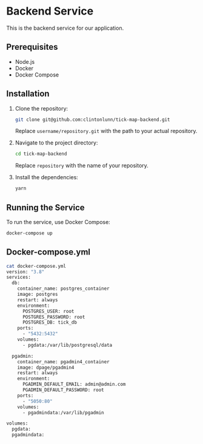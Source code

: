 # Backend Service

This is the backend service for our application.

## Prerequisites

- Node.js
- Docker
- Docker Compose

## Installation

1. Clone the repository:
    ```bash
    git clone git@github.com:clintonlunn/tick-map-backend.git
    ```
    Replace `username/repository.git` with the path to your actual repository.

2. Navigate to the project directory:
    ```bash
    cd tick-map-backend
    ```
    Replace `repository` with the name of your repository.

3. Install the dependencies:
    ```bash
    yarn
    ```

## Running the Service

To run the service, use Docker Compose:

```bash
docker-compose up
```

## Docker-compose.yml

```bash
cat docker-compose.yml 
version: "3.8"
services:
  db:
    container_name: postgres_container
    image: postgres
    restart: always
    environment:
      POSTGRES_USER: root
      POSTGRES_PASSWORD: root
      POSTGRES_DB: tick_db
    ports:
      - "5432:5432"
    volumes:
      - pgdata:/var/lib/postgresql/data

  pgadmin:
    container_name: pgadmin4_container
    image: dpage/pgadmin4
    restart: always
    environment:
      PGADMIN_DEFAULT_EMAIL: admin@admin.com
      PGADMIN_DEFAULT_PASSWORD: root
    ports:
      - "5050:80"
    volumes:
      - pgadmindata:/var/lib/pgadmin

volumes:
  pgdata:
  pgadmindata:
```
